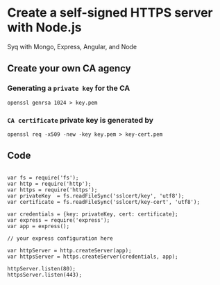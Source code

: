 # Create a self-signed HTTPS server with Node.js
Syq with  Mongo, Express, Angular, and Node

## Create your own CA agency

### Generating a `private key` for the CA

```
openssl genrsa 1024 > key.pem
```

### `CA certificate` private key is generated by

```
openssl req -x509 -new -key key.pem > key-cert.pem
```

## Code 

```

var fs = require('fs');
var http = require('http');
var https = require('https');
var privateKey  = fs.readFileSync('sslcert/key', 'utf8');
var certificate = fs.readFileSync('sslcert/key-cert', 'utf8');

var credentials = {key: privateKey, cert: certificate};
var express = require('express');
var app = express();

// your express configuration here

var httpServer = http.createServer(app);
var httpsServer = https.createServer(credentials, app);

httpServer.listen(80);
httpsServer.listen(443);

```
